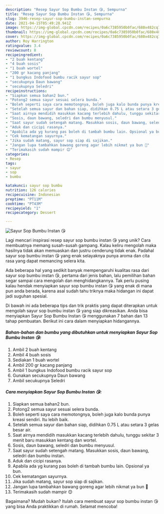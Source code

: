 ```yaml
---
description: "Resep Sayur Sop Bumbu Instan 😘, Sempurna"
title: "Resep Sayur Sop Bumbu Instan 😘, Sempurna"
slug: 3946-resep-sayur-sop-bumbu-instan-sempurna
date: 2021-04-15T05:49:28.941Z
image: https://img-global.cpcdn.com/recipes/0a6c7385950b0fac/680x482cq70/sayur-sop-bumbu-instan-😘-foto-resep-utama.jpg
thumbnail: https://img-global.cpcdn.com/recipes/0a6c7385950b0fac/680x482cq70/sayur-sop-bumbu-instan-😘-foto-resep-utama.jpg
cover: https://img-global.cpcdn.com/recipes/0a6c7385950b0fac/680x482cq70/sayur-sop-bumbu-instan-😘-foto-resep-utama.jpg
author: Roy Harrington
ratingvalue: 3.4
reviewcount: 8
recipeingredient:
- "2 buah kentang"
- "4 buah sosis"
- "1 buah wortel"
- "200 gr kacang panjang"
- "1 bungkus Indofood bumbu racik sayur sop"
- "secukupnya Daun bawang"
- "secukupnya Seledri"
recipeinstructions:
- "Siapkan semua bahan2 bun."
- "Potong2 semua sayur sesuai selera bunda."
- "Boleh seperti saya cara memotongnya, boleh juga kalo bunda punya kreasi sendiri. Itu lebih baik."
- "Setelah semua sayur dan bahan siap, didihkan 0.75 L atau setara 3 gelas besar air."
- "Saat airnya mendidih masukkan kacang terlebih dahulu, tunggu sekitar 3 menit baru masukkan kentang dan wortel."
- "Sosis, daun bawang, seledri dan bumbu menyusul."
- "Saat sayur sudah setengah matang. Masukkan sosis, daun bawang, seledri dan bumbu instan."
- "Aduk dan cicipi rasanya."
- "Apabila ada yg kurang pas boleh di tambah bumbu lain. Opsional ya bun."
- "Cek kematangan sayurnya."
- "Jika sudah matang, sayur sop siap di sajikan."
- "Jangan lupa tambahkan bawang goreng agar lebih nikmat ya bun 🤗"
- "Terimakasih sudah mampir 😊"
categories:
- Resep
tags:
- sayur
- sop
- bumbu

katakunci: sayur sop bumbu 
nutrition: 126 calories
recipecuisine: Indonesian
preptime: "PT11M"
cooktime: "PT43M"
recipeyield: "1"
recipecategory: Dessert

---
```



![Sayur Sop Bumbu Instan 😘](https://img-global.cpcdn.com/recipes/0a6c7385950b0fac/680x482cq70/sayur-sop-bumbu-instan-😘-foto-resep-utama.jpg)

Lagi mencari inspirasi resep sayur sop bumbu instan 😘 yang unik? Cara membuatnya memang susah-susah gampang. Kalau keliru mengolah maka hasilnya tidak akan memuaskan dan justru cenderung tidak enak. Padahal sayur sop bumbu instan 😘 yang enak selayaknya punya aroma dan cita rasa yang dapat memancing selera kita.



Ada beberapa hal yang sedikit banyak mempengaruhi kualitas rasa dari sayur sop bumbu instan 😘, pertama dari jenis bahan, lalu pemilihan bahan segar sampai cara mengolah dan menghidangkannya. Tak perlu pusing kalau hendak menyiapkan sayur sop bumbu instan 😘 yang enak di mana pun anda berada, karena asal sudah tahu triknya maka hidangan ini dapat jadi suguhan spesial.


Di bawah ini ada beberapa tips dan trik praktis yang dapat diterapkan untuk mengolah sayur sop bumbu instan 😘 yang siap dikreasikan. Anda bisa menyiapkan Sayur Sop Bumbu Instan 😘 menggunakan 7 bahan dan 13 tahap pembuatan. Berikut ini cara dalam menyiapkan hidangannya.

<!--inarticleads1-->

##### Bahan-bahan dan bumbu yang dibutuhkan untuk menyiapkan Sayur Sop Bumbu Instan 😘:

1. Ambil 2 buah kentang
1. Ambil 4 buah sosis
1. Sediakan 1 buah wortel
1. Ambil 200 gr kacang panjang
1. Ambil 1 bungkus Indofood bumbu racik sayur sop
1. Gunakan secukupnya Daun bawang
1. Ambil secukupnya Seledri




<!--inarticleads2-->

##### Cara menyiapkan Sayur Sop Bumbu Instan 😘:

1. Siapkan semua bahan2 bun.
1. Potong2 semua sayur sesuai selera bunda.
1. Boleh seperti saya cara memotongnya, boleh juga kalo bunda punya kreasi sendiri. Itu lebih baik.
1. Setelah semua sayur dan bahan siap, didihkan 0.75 L atau setara 3 gelas besar air.
1. Saat airnya mendidih masukkan kacang terlebih dahulu, tunggu sekitar 3 menit baru masukkan kentang dan wortel.
1. Sosis, daun bawang, seledri dan bumbu menyusul.
1. Saat sayur sudah setengah matang. Masukkan sosis, daun bawang, seledri dan bumbu instan.
1. Aduk dan cicipi rasanya.
1. Apabila ada yg kurang pas boleh di tambah bumbu lain. Opsional ya bun.
1. Cek kematangan sayurnya.
1. Jika sudah matang, sayur sop siap di sajikan.
1. Jangan lupa tambahkan bawang goreng agar lebih nikmat ya bun 🤗
1. Terimakasih sudah mampir 😊




Bagaimana? Mudah bukan? Itulah cara membuat sayur sop bumbu instan 😘 yang bisa Anda praktikkan di rumah. Selamat mencoba!
